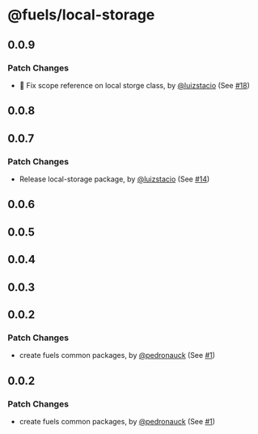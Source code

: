 # @fuels/local-storage

## 0.0.9

### Patch Changes

- 🐞 Fix scope reference on local storge class, by [@luizstacio](https://github.com/luizstacio) (See [#18](https://github.com/FuelLabs/fuels-npm-packs/pull/18))

## 0.0.8

## 0.0.7

### Patch Changes

- Release local-storage package, by [@luizstacio](https://github.com/luizstacio) (See [#14](https://github.com/FuelLabs/fuels-npm-packs/pull/14))

## 0.0.6

## 0.0.5

## 0.0.4

## 0.0.3

## 0.0.2

### Patch Changes

- create fuels common packages, by [@pedronauck](https://github.com/pedronauck) (See [#1](https://github.com/FuelLabs/fuels-npm-packs/pull/1))

## 0.0.2

### Patch Changes

- create fuels common packages, by [@pedronauck](https://github.com/pedronauck) (See [#1](https://github.com/FuelLabs/fuels-npm-packs/pull/1))
